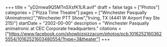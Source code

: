+++
title = "yD2mwa9Q5MTnSXsfK1LR.avif"
draft = false
tags = ["Photos"]
categories = ["Pizza Time Theatre"]
pages = ["Winchester Pasqually (Animatronic)","Winchester PTT Show","Irving, TX (4441 W Airport Fwy Ste 215)"]
startDate = "2002-00-00"
description = "Winchester Pasqually animatronic at CEC Corporate headquarters."
citations = ["https://www.facebook.com/showbizpizzacom/photos/pcb.10162521603625554/10162521603480554/?type=3&theater"]
+++
